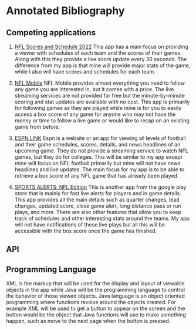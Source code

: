 # Annotated Bibliography

## Competing applications

1.  [NFL Scores and Schedule 2022][1]
    This app has a main focus on providing a viewer with schedules of each team and the scores of their games. Along with this
    they provide a live score update every 30 seconds. The difference from my app is that mine will provide major stats of the game, while I also will have
    scores and schedules for each team.
 
2. [NFL Mobile][2]
   NFL Mobile provides almost everything you need to follow any game you are interested in, but it comes with a price.
   The live streaming services are not provided for free but the minute-by-minute scoring and stat updates are available with no cost.
   This app is primarily for following games as they are played while mine is for you to easily access a box score of any game for anyone who may
   not have the money or time to follow a live game or would like to recap on an existing game from before.

3. [ESPN LINK][3]
   Espn is a website or an app for viewing all levels of football and their game schedules, scores, details, and news headlines of an upcoming game.
   They do not provide a streaming service to watch NFL games, but they do for colleges. This will be similar to my app except mine will focus
   on NFL football primarily but mine will not have news headlines and live updates. The main focus for my app
   is to be able to retrieve a box score of any NFL game that has already been played.

4. [SPORTS ALERTS: NFL Edition][4] 
    This is another app from the google play store that is mainly for fast live alerts for players and in game details.
    This app provides all the main details such as quarter changes, lead changes, updated score, close game alert, long distance pass or run plays, and more.
    There are also other features that allow you to keep track of schedules and other interesting stats around the teams.
    My app will not have notifications of these live plays but all this will be accessible with the box score once the game has finished.
   
## API


## Programming Language
XML is the markup that will be used for the display and layout of viewable objects in the app while Java will be the programming language to control the behavior of those viewed objects.
Java language is an object oriented programming where functions revolve around the objects created.
For example XML will be used to get a button to appear on the screen and the button would be the object that Java functions will use to make something happen, such as move to the next page when the button is pressed.

[1]: https://play.google.com/store/apps/details?id=com.tedkeilman.nflSchedule
[2]: https://play.google.com/store/apps/details?id=com.gotv.nflgamecenter.us.lite
[3]: https://play.google.com/store/apps/details?id=com.espn.score_center&gl=US
[4]: https://play.google.com/store/apps/details?id=lunosoftware.nflscores&hl=en


[1]: https://www.espn.com/college-football/schedule
[2]: https://www.ncaa.com/news/football/article/college-football-tv-schedule-game-times-preview
[3]: https://play.google.com/store/apps/details?id=com.sports.schedules.football.ncaa&gl=US
[4]: https://play.google.com/store/apps/details?id=lunosoftware.ncaafbscores